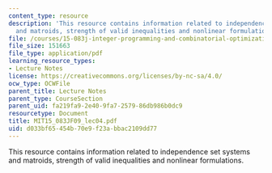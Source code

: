 ```yaml
---
content_type: resource
description: 'This resource contains information related to independence set systems
  and matroids, strength of valid inequalities and nonlinear formulations. '
file: /courses/15-083j-integer-programming-and-combinatorial-optimization-fall-2009/d033bf65454b70e9f23abbac2109dd77_MIT15_083JF09_lec04.pdf
file_size: 151663
file_type: application/pdf
learning_resource_types:
- Lecture Notes
license: https://creativecommons.org/licenses/by-nc-sa/4.0/
ocw_type: OCWFile
parent_title: Lecture Notes
parent_type: CourseSection
parent_uid: fa219fa9-2e40-9fa7-2579-86db986b0dc9
resourcetype: Document
title: MIT15_083JF09_lec04.pdf
uid: d033bf65-454b-70e9-f23a-bbac2109dd77
---
```

This resource contains information related to independence set systems and matroids, strength of valid inequalities and nonlinear formulations. 